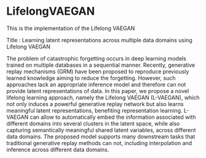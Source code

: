 # LifelongVAEGAN

This is the implementation of the Lifelong VAEGAN

Title : Learning latent representations across multiple data domains using Lifelong VAEGAN


The problem of catastrophic forgetting occurs in deep learning models trained on multiple databases in a sequential manner. Recently, generative replay mechanisms (GRM) have been proposed to reproduce previously learned knowledge aiming to reduce the forgetting. However, such approaches lack an appropriate inference model and therefore can not provide latent representations of data. In this paper, we propose a novel lifelong learning approach, namely the Lifelong VAEGAN (L-VAEGAN), which not only induces a powerful generative replay network but also learns meaningful latent representations, benefiting representation learning. L-VAEGAN can allow to automatically embed the information associated with different domains into several clusters in the latent space, while also capturing semantically meaningful shared latent variables, across different data domains. The proposed model supports many downstream tasks that traditional generative replay methods can not, including interpolation and inference across different
data domains.
